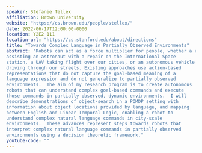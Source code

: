 ```yaml
---
speaker: Stefanie Tellex
affiliation: Brown University
website: "https://cs.brown.edu/people/stellex/"
date: 2022-06-17T12:00:00-0000
location: Y2E2 111
location-url: "https://cs.stanford.edu/about/directions"
title: "Towards Complex Language in Partially Observed Environments"
abstract: "Robots can act as a force multiplier for people, whether a robot
assisting an astronaut with a repair on the International Space
station, a UAV taking flight over our cities, or an autonomous vehicle
driving through our streets. Existing approaches use action-based
representations that do not capture the goal-based meaning of a
language expression and do not generalize to partially observed
environments.  The aim of my research program is to create autonomous
robots that can understand complex goal-based commands and execute
those commands in partially observed, dynamic environments.  I will
describe demonstrations of object-search in a POMDP setting with
information about object locations provided by language, and mapping
between English and Linear Temporal Logic, enabling a robot to
understand complex natural language commands in city-scale
environments.  These advances represent steps towards robots that
interpret complex natural language commands in partially observed
environments using a decision theoretic framework."
youtube-code: ""
---
```

